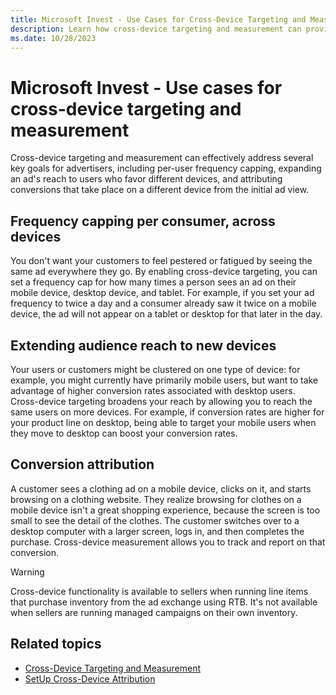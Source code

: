 ```yaml
---
title: Microsoft Invest - Use Cases for Cross-Device Targeting and Measurement
description: Learn how cross-device targeting and measurement can provide better customer experience by resolving the number of times a customer sees an ad or by extending audience reach to different new devices.
ms.date: 10/28/2023
---
```



# Microsoft Invest  - Use cases for cross-device targeting and measurement

Cross-device targeting and measurement can effectively address several key goals for advertisers, including per-user frequency capping, expanding an ad's reach to users who favor different devices, and attributing conversions that take place on a different device from the initial ad view.

## Frequency capping per consumer, across devices

You don't want your customers to feel pestered or fatigued by seeing the same ad everywhere they go. By enabling cross-device targeting, you can set a frequency cap for how many times a person sees an ad on their mobile device, desktop device, and tablet. For example, if you set your ad frequency to twice a day and a consumer already saw it twice on a mobile device, the ad will not appear on a tablet or desktop for that later in the day.

## Extending audience reach to new devices

Your users or customers might be clustered on one type of device: for example, you might currently have primarily mobile users, but want to take advantage of higher conversion rates associated with desktop users. Cross-device targeting broadens your reach by allowing you to reach the same users on more devices. For example, if conversion rates are higher for your product line on desktop, being able to target your mobile users when they move to desktop can boost your conversion rates.

## Conversion attribution

A customer sees a clothing ad on a mobile device, clicks on it, and starts browsing on a clothing website. They realize browsing for clothes on a mobile device isn't a great shopping experience, because the screen is too small to see the detail of the clothes. The customer switches over to a desktop computer with a larger screen, logs in, and then completes the purchase. Cross-device measurement allows you to track and report on that conversion.

> [!WARNING]
> Cross-device functionality is available to sellers when running line items that purchase inventory from the ad exchange using RTB. It's not available when sellers are running managed campaigns on their own inventory.

## Related topics

- [Cross-Device Targeting and Measurement](cross-device-targeting-and-measurement.md)
- [SetUp Cross-Device Attribution](set-up-cross-device-attribution.md)
